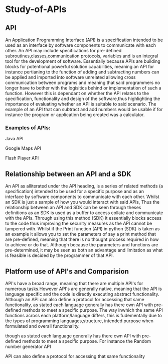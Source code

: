 # Study-of-APIs

## API
An Application Programming Interface (API) is a specification intended to be used as an interface by software components to communicate with each other. An API may include specifications for pre-defined subroutines,classes,communication protocols, variables and is an integral tool for the development of software. Essentially because APIs are building blocks for potentional powerful solution capabilities, meaning an API for instance pertianing to the function of adding and subtracting numbers can be applied and imported into software unrelated allowing cross communication between programs and meaning that said programmers no longer have to bother with the logisitics behind or implementation of such a function. However this is dependant on whether the API relates to the specification, functionality and design of the software,thus highlighting the importance of evaluating whether an API is suitable to said scenario. The example of an API that can subtract and add numbers would be usable if for instance the program or application being created was a calculator. 

### Examples of APIs:
Java API

Google Maps API

Flash Player API


##  Relationship between an API and a SDK
An API as alliterated under the API heading, is a series of related methods (a specification) intended to be used for a specific purpose and as an interface by software components to communicate with each other. Whilst an SDK is just a sample of how you would interact with said APIs, Thus the relationship between an API and SDK can be seen through theses definitions as an SDK is used as a buffer to access collate and communicate with the APIs. Through using this method (SDK) it essentially blocks access to the code thus improving the security measures as the API cannot be tampered with. Whilst if the Print function (API) in python (SDK) is taken as an example it allows you to set the parameters of say a print method that are pre-defined, meaning that there is no thought process required in how to achieve or do that. Although because the parameters and functions are pre-determined, it may be seen as both an advantage and limitation as what is feasible is decided by the programmer of that API.

## Platform use of API's and Comparision 

API's have a broad range, meaning that there are multiple API's for numerous tasks.However API's are generally native, meaning that the API is language specific and the code is directly executing abstract functionality. Although an API can also define a protocol for accessing that same functionality, as stated each language generally has there own API with pre-defined methods to meet a specific purpose. The way inwhich the same API functions across each platform/language differs, this is fudementally due to the types of programming languages,structure, intended purpose when formulated and overall functionality.

though as stated each language generally has there own API with pre-defined methods to meet a specific purpose. For instance the Random number generator API



API can also define a protocol for accessing that same functionality









